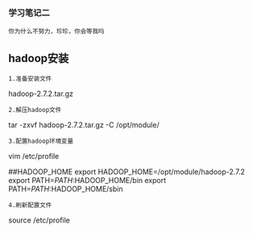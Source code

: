 ### 学习笔记二

~~~
你为什么不努力，珍珍，你会等我吗
~~~

##  hadoop安装

~~~
1.准备安装文件
~~~

hadoop-2.7.2.tar.gz

~~~
2.解压hadoop文件
~~~

tar -zxvf hadoop-2.7.2.tar.gz -C /opt/module/

~~~
3.配置hadoop环境变量
~~~

vim /etc/profile

##HADOOP_HOME
export HADOOP_HOME=/opt/module/hadoop-2.7.2
export PATH=$PATH:$HADOOP_HOME/bin
export PATH=$PATH:$HADOOP_HOME/sbin

~~~
4.刷新配置文件
~~~

source /etc/profile